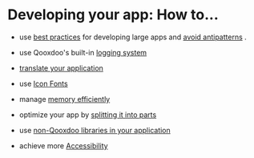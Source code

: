 # Developing your app: How to...

- use [best practices](/development/best_practices.md) for developing
  large apps and [avoid antipatterns](/development/antipatterns.md) .

- use Qooxdoo's built-in [logging system](/development/howto/logging.md)

- [translate your application](/development/howto/internationalization.md)

- use [Icon Fonts](/development/howto/icon_fonts.md)

- manage [memory efficiently](/development/howto/memory_management.md)

- optimize your app by [splitting it into parts](/development/howto/parts.md)

- use
  [non-Qooxdoo libraries in your application](/development/howto/using_non_qx_libs.md)

- achieve more [Accessibility](/development/howto/accessibility.md)